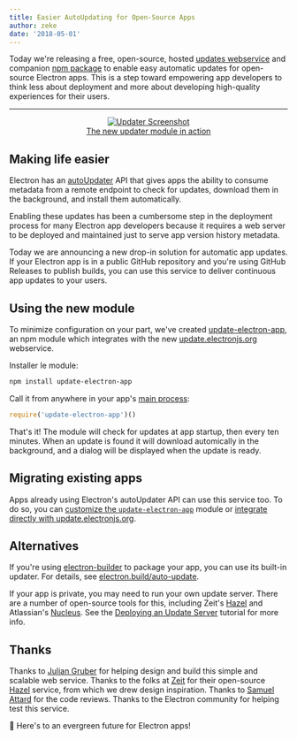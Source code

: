 ```yaml
---
title: Easier AutoUpdating for Open-Source Apps
author: zeke
date: '2018-05-01'
---
```


Today we're releasing a free, open-source, hosted [updates webservice](https://github.com/electron/update.electronjs.org) and companion [npm package](https://github.com/electron/update-electron-app) to enable easy automatic updates for open-source Electron apps. This is a step toward empowering app developers to think less about deployment and more about developing high-quality experiences for their users.

---

<figure>
  <a href="https://github.com/electron/update-electron-app" style="display: block; text-align: center;">
    <img class="screenshot" src="https://user-images.githubusercontent.com/2289/39480716-e9990910-4d1d-11e8-8901-9549c6ff6050.png" alt="Updater Screenshot">
    <figcaption>The new updater module in action</figcaption>
  </a>
</figure>

## Making life easier

Electron has an [autoUpdater](https://electronjs.org/docs/tutorial/updates) API that gives apps the ability to consume metadata from a remote endpoint to check for updates, download them in the background, and install them automatically.

Enabling these updates has been a cumbersome step in the deployment process for many Electron app developers because it requires a web server to be deployed and maintained just to serve app version history metadata.

Today we are announcing a new drop-in solution for automatic app updates. If your Electron app is in a public GitHub repository and you're using GitHub Releases to publish builds, you can use this service to deliver continuous app updates to your users.

## Using the new module

To minimize configuration on your part, we've created [update-electron-app](https://github.com/electron/update-electron-app), an npm module which integrates with the new [update.electronjs.org](https://github.com/electron/update.electronjs.org) webservice.

Installer le module:

```sh
npm install update-electron-app
```

Call it from anywhere in your app's [main process](https://electronjs.org/docs/glossary#main-process):

```js
require('update-electron-app')()
```

That's it! The module will check for updates at app startup, then every ten minutes. When an update is found it will download automically in the background, and a dialog will be displayed when the update is ready.

## Migrating existing apps

Apps already using Electron's autoUpdater API can use this service too. To do so, you can [customize the `update-electron-app`](https://github.com/electron/update-electron-app) module or [integrate directly with update.electronjs.org](https://github.com/electron/update.electronjs.org).

## Alternatives

If you're using [electron-builder](https://github.com/electron-userland/electron-builder) to package your app, you can use its built-in updater. For details, see [electron.build/auto-update](https://www.electron.build/auto-update).

If your app is private, you may need to run your own update server. There are a number of open-source tools for this, including Zeit's [Hazel](https://github.com/zeit/hazel) and Atlassian's [Nucleus](https://github.com/atlassian/nucleus). See the [Deploying an Update Server](https://electronjs.org/docs/tutorial/updates#deploying-an-update-server) tutorial for more info.

## Thanks

Thanks to [Julian Gruber](http://juliangruber.com/) for helping design and build this simple and scalable web service. Thanks to the folks at [Zeit](https://zeit.co) for their open-source [Hazel](https://github.com/zeit/hazel) service, from which we drew design inspiration. Thanks to [Samuel Attard](https://www.samuelattard.com/) for the code reviews. Thanks to the Electron community for helping test this service.

🌲 Here's to an evergreen future for Electron apps!
